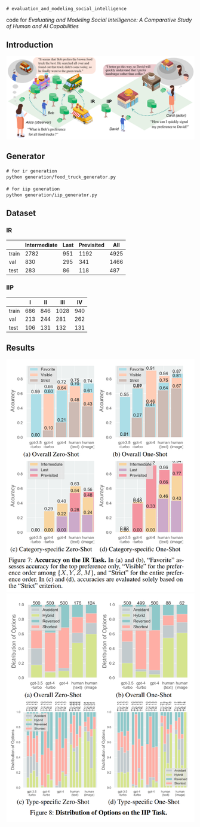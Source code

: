     # evaluation_and_modeling_social_intelligence
code for *Evaluating and Modeling Social Intelligence: A Comparative Study of Human and AI Capabilities*


## Introduction


![Evaluation tasks: IR (left) and IIP (right).](./figures/two_tasks.png)

## Generator

```
# for ir generation
python generation/food_truck_generator.py

# for iip generation
python generation/iip_generator.py
```
## Dataset

### IR

|       | Intermediate | Last | Previsited | All  |
|-------|--------------|------|------------|------|
| train | 2782         | 951  | 1192       | 4925 |
| val   | 830          | 295  | 341        | 1466 |
| test  | 283          | 86   | 118        | 487  |


### IIP

|       | I   | II  | III  | IV  |
|-------|-----|-----|------|-----|
| train | 686 | 846 | 1028 | 940 |
| val   | 213 | 244 | 281  | 262 |
| test  | 106 | 131 | 132  | 131 |

## Results

![IR results](./figures/ir_results.png)
![IIP results](./figures/iip_results.png)

